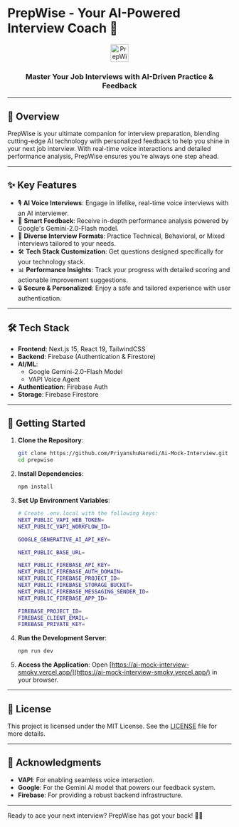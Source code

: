 # PrepWise - Your AI-Powered Interview Coach 🚀

<div align="center">
   <img src="/public/logo.svg" alt="PrepWise Logo" width="40"/>
   <h3>Master Your Job Interviews with AI-Driven Practice & Feedback</h3>
</div>

---

## 🌟 Overview

PrepWise is your ultimate companion for interview preparation, blending cutting-edge AI technology with personalized feedback to help you shine in your next job interview. With real-time voice interactions and detailed performance analysis, PrepWise ensures you're always one step ahead.

---

## ✨ Key Features

- 🎙️ **AI Voice Interviews**: Engage in lifelike, real-time voice interviews with an AI interviewer.
- 🧠 **Smart Feedback**: Receive in-depth performance analysis powered by Google's Gemini-2.0-Flash model.
- 🔄 **Diverse Interview Formats**: Practice Technical, Behavioral, or Mixed interviews tailored to your needs.
- 🛠️ **Tech Stack Customization**: Get questions designed specifically for your technology stack.
- 📊 **Performance Insights**: Track your progress with detailed scoring and actionable improvement suggestions.
- 🔒 **Secure & Personalized**: Enjoy a safe and tailored experience with user authentication.

---

## 🛠️ Tech Stack

- **Frontend**: Next.js 15, React 19, TailwindCSS
- **Backend**: Firebase (Authentication & Firestore)
- **AI/ML**: 
  - Google Gemini-2.0-Flash Model
  - VAPI Voice Agent
- **Authentication**: Firebase Auth
- **Storage**: Firebase Firestore

---

## 🚀 Getting Started

1. **Clone the Repository**:
   ```bash
   git clone https://github.com/PriyanshuNaredi/Ai-Mock-Interview.git
   cd prepwise
   ```

2. **Install Dependencies**:
   ```bash
   npm install
   ```

3. **Set Up Environment Variables**:
   ```bash
   # Create .env.local with the following keys:
   NEXT_PUBLIC_VAPI_WEB_TOKEN=
   NEXT_PUBLIC_VAPI_WORKFLOW_ID=

   GOOGLE_GENERATIVE_AI_API_KEY=

   NEXT_PUBLIC_BASE_URL=

   NEXT_PUBLIC_FIREBASE_API_KEY=
   NEXT_PUBLIC_FIREBASE_AUTH_DOMAIN=
   NEXT_PUBLIC_FIREBASE_PROJECT_ID=
   NEXT_PUBLIC_FIREBASE_STORAGE_BUCKET=
   NEXT_PUBLIC_FIREBASE_MESSAGING_SENDER_ID=
   NEXT_PUBLIC_FIREBASE_APP_ID=

   FIREBASE_PROJECT_ID=
   FIREBASE_CLIENT_EMAIL=
   FIREBASE_PRIVATE_KEY=
   ```

4. **Run the Development Server**:
   ```bash
   npm run dev
   ```

5. **Access the Application**:
   Open [https://ai-mock-interview-smoky.vercel.app/](https://ai-mock-interview-smoky.vercel.app/) in your browser.

---

## 📜 License

This project is licensed under the MIT License. See the [LICENSE](./LICENSE) file for more details.

---

## 🙌 Acknowledgments

- **VAPI**: For enabling seamless voice interaction.
- **Google**: For the Gemini AI model that powers our feedback system.
- **Firebase**: For providing a robust backend infrastructure.

---

Ready to ace your next interview? PrepWise has got your back! 💼✨
